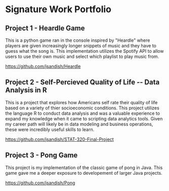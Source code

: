 # Signature Work Portfolio

## Project 1 - Heardle Game
This is a python game ran in the console inspired by "Heardle" where players are given increasingly longer snippets of music and they have to guess what the song is. This implementation utilizes the Spotify API to allow users to use their own music and select which playlist to play music from.

https://github.com/jsandish/Heardle 

## Project 2 - Self-Percieved Quality of Life -- Data Analysis in R
This is a project that explores how Americans self rate their quality of life based on a variety of thier socioeconomic conditions. This project utilizes the language R to conduct data analysis and was a valuable experience to expand my knowledge when it came to scripting data analytics tools. Given my career path will likely be in data modeling and business operations, these were incredibly useful skills to learn.

https://github.com/jsandish/STAT-320-Final-Project

## Project 3 - Pong Game
This project is my implementation of the classic game of pong in Java. This game gave me a deeper exposure to developement of larger Java projects.

https://github.com/jsandish/Pong
